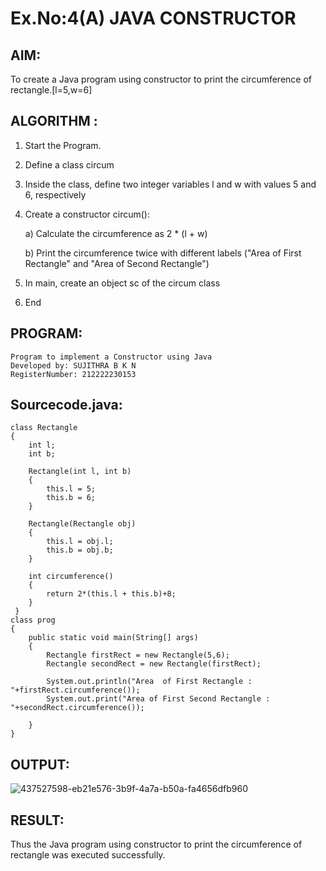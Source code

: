 # Ex.No:4(A) JAVA CONSTRUCTOR

## AIM:
To create a Java program using constructor to print the circumference of rectangle.[l=5,w=6]

## ALGORITHM :

1. Start the Program.
2. Define a class circum
3. Inside the class, define two integer variables l and w with values 5 and 6, respectively
4. Create a constructor circum():

   a) Calculate the circumference as 2 * (l + w)

   b) Print the circumference twice with different labels ("Area of First Rectangle" and "Area of Second Rectangle")

5. In main, create an object sc of the circum class
6. End

## PROGRAM:

```
Program to implement a Constructor using Java
Developed by: SUJITHRA B K N
RegisterNumber: 212222230153
```

## Sourcecode.java:

```
class Rectangle 
{ 
    int l; 
    int b; 
    
    Rectangle(int l, int b) 
    {  
        this.l = 5;
        this.b = 6;
    } 
    
    Rectangle(Rectangle obj) 
    {
        this.l = obj.l;
        this.b = obj.b;
    } 
    
    int circumference() 
    { 
        return 2*(this.l + this.b)+8;
    } 
 } 
class prog 
{ 
    public static void main(String[] args) 
    { 
        Rectangle firstRect = new Rectangle(5,6); 
        Rectangle secondRect = new Rectangle(firstRect); 
        
        System.out.println("Area  of First Rectangle : "+firstRect.circumference());
        System.out.print("Area of First Second Rectangle : "+secondRect.circumference());
     
    } 
} 
```
 
## OUTPUT:

![437527598-eb21e576-3b9f-4a7a-b50a-fa4656dfb960](https://github.com/user-attachments/assets/11660ada-ffc6-49c0-8aad-9abb54624078)


## RESULT:
Thus the Java program using constructor to print the circumference of rectangle was executed successfully.
